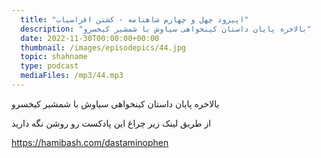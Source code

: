 ```yaml
---
  title: "اپیزود چهل و چهارم شاهنامه - کشتن افراسیاب"
  description: "بالاخره پایان داستان کینخواهی سیاوش با شمشیر کیخسرو"
  date: 2022-11-30T00:00:00+00:00
  thumbnail: /images/episodepics/44.jpg
  topic: shahname
  type: podcast
  mediaFiles: /mp3/44.mp3
---
```


بالاخره پایان داستان کینخواهی سیاوش با شمشیر کیخسرو


از طریق لینک زیر چراغ این پادکست رو روشن نگه دارید

https://hamibash.com/dastaminophen